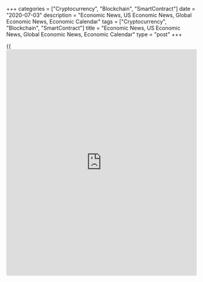 +++
categories = ["Cryptocurrency", "Blockchain", "SmartContract"]
date = "2020-07-03"
description = "Economic News, US Economic News, Global Economic News, Economic Calendar"
tags = ["Cryptocurrency", "Blockchain", "SmartContract"]
title = "Economic News, US Economic News, Global Economic News, Economic Calendar"
type = "post"
+++

{{<iframe id="large-banner" src="https://www.bounty.group/#slide=21.0" width="100%" height="600" scrolling="no" style="border: 0px solid rgb(216, 221, 230); border-radius: 3px;">}}

Sweden's services sector improved in June, survey data from Swedbank and
the logistics association SILF showed on Friday. The Purchasing
Managers' Index for the services sector increased to 49.2 in June from
41.6 in May. However, any reading below 50 indicates contraction in the
sector. "The rapid... [Read more...][1]

![uk dec18 03jul20][2]

The pace of deterioration in the UK service sector slowed sharply in
June, as more businesses reopened and started operating after meeting
the social distancing requirements meant to fight the coronavirus, or
Covid-19, pandemic.  The final CIPS UK services Purchasing Managers'
Index, or PMI, climbed... [Read more...][3]

Russia's service sector contraction was the slowest in four months in
June as firms started reopening after the restrictions to slow the
spread of the coronavirus were eased, survey data from IHS Markit showed
on Friday The services Purchasing Managers' Index rose to 47.8 in June
from 35.9 in May.... [Read more...][4]

[View All][5]

   1. www.rtt[news](https://www.letsplayfx.com/blog/forex-news-website/).com/3108491/sweden-service-sector-rises-in-june.aspx?type=alleco
   2. cdn.rtt[news](https://www.letsplayfx.com/blog/forex-news-website/).com/articleimages/forextopstory/2020/july/uk-dec18_03jul20.jpg (uk dec18 03jul20)
   3. www.rtt[news](https://www.letsplayfx.com/blog/forex-news-website/).com/3108478/uk-service-sector-contraction-sharply-slows-in-june.aspx?type=alleco
   4. www.rtt[news](https://www.letsplayfx.com/blog/forex-news-website/).com/3108474/russia-service-sector-contraction-slows-in-june.aspx?type=alleco
   5. www.rtt[news](https://www.letsplayfx.com/blog/forex-news-website/).com/list/economic-[news](https://www.letsplayfx.com/blog/forex-news-website/).aspx